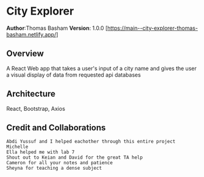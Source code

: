 # City Explorer

**Author**:Thomas Basham
**Version**: 1.0.0
[https://main--city-explorer-thomas-basham.netlify.app/]

## Overview

  A React Web app that takes a user's input of a city name and gives the user a visual display of data from requested api databases

## Architecture

React, Bootstrap, Axios

## Credit and Collaborations

    Abdi Yussuf and I helped eachother through this entire project
    Michelle 
    Ella helped me with lab 7
    Shout out to Keian and David for the great TA help
    Cameron for all your notes and patience 
    Sheyna for teaching a dense subject 
